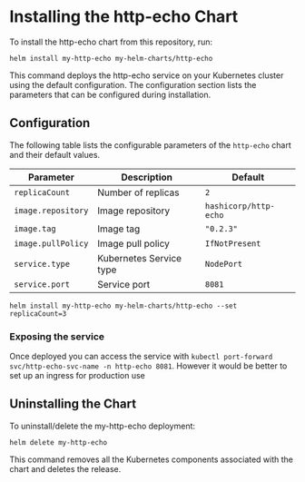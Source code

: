 # Installing the http-echo Chart
To install the http-echo chart from this repository, run:

```helm install my-http-echo my-helm-charts/http-echo```

This command deploys the http-echo service on your Kubernetes cluster using the default configuration. The configuration section lists the parameters that can be configured during installation.

## Configuration
The following table lists the configurable parameters of the `http-echo` chart and their default values.

| Parameter           | Description               | Default                 |
|---------------------|---------------------------|-------------------------|
| `replicaCount`      | Number of replicas        | `2`                     |
| `image.repository`  | Image repository          | `hashicorp/http-echo`   |
| `image.tag`         | Image tag                 | `"0.2.3"`               |
| `image.pullPolicy`  | Image pull policy         | `IfNotPresent`          |
| `service.type`      | Kubernetes Service type   | `NodePort`              |
| `service.port`      | Service port              | `8081`                  |


```helm install my-http-echo my-helm-charts/http-echo --set replicaCount=3```

### Exposing the service
Once deployed you can access the service with 
```kubectl port-forward svc/http-echo-svc-name -n http-echo 8081```. However it would be better to set up an ingress for production use

## Uninstalling the Chart
To uninstall/delete the my-http-echo deployment:

```helm delete my-http-echo```

This command removes all the Kubernetes components associated with the chart and deletes the release.

